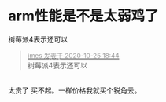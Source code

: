 # arm性能是不是太弱鸡了


树莓派4表示还可以

<div class="quote"><blockquote><font size="2"><a href="https://www.hostloc.com/forum.php?mod=redirect&amp;goto=findpost&amp;pid=9350737&amp;ptid=758245" target="_blank"><font color="#999999">imes 发表于 2020-10-25 18:44</font></a></font><br />
树莓派4表示还可以</blockquote></div><br />
太贵了 买不起。一样价格我就买个锐角云。
